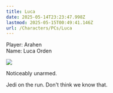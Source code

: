 ```yaml
---
title: Luca
date: 2025-05-14T23:23:47.998Z
lastmod: 2025-05-15T00:49:41.146Z
url: /Characters/PCs/Luca
---
```

Player: Arahen\
Name: Luca Orden

<img src="/ob/Images/Luca%20Portrait.png">

Noticeably unarmed.

Jedi on the run. Don't think we know that.
